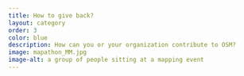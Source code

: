 ```yaml
---
title: How to give back?
layout: category
order: 3
color: blue
description: How can you or your organization contribute to OSM?
image: mapathon_MM.jpg
image-alt: a group of people sitting at a mapping event
---
```

